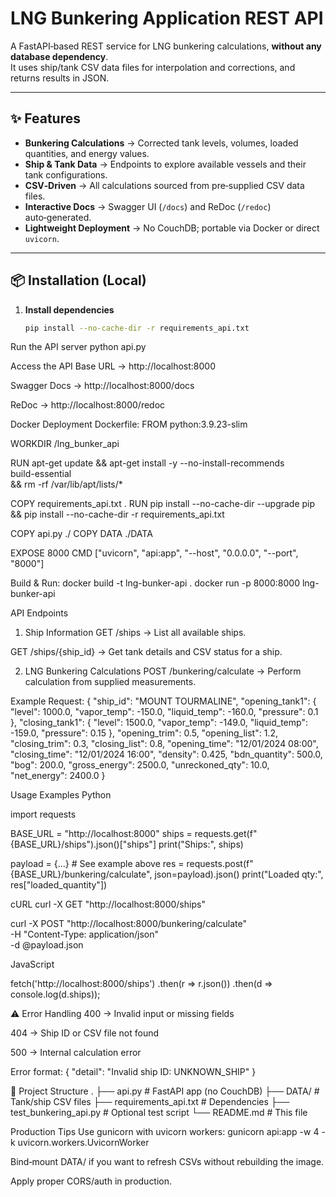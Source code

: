 # LNG Bunkering Application REST API

A FastAPI‑based REST service for LNG bunkering calculations, **without any database dependency**.  
It uses ship/tank CSV data files for interpolation and corrections, and returns results in JSON.

---

## ✨ Features

- **Bunkering Calculations** → Corrected tank levels, volumes, loaded quantities, and energy values.
- **Ship & Tank Data** → Endpoints to explore available vessels and their tank configurations.
- **CSV‑Driven** → All calculations sourced from pre‑supplied CSV data files.
- **Interactive Docs** → Swagger UI (`/docs`) and ReDoc (`/redoc`) auto‑generated.
- **Lightweight Deployment** → No CouchDB; portable via Docker or direct `uvicorn`.

---

## 📦 Installation (Local)

1. **Install dependencies**
   ```bash
   pip install --no-cache-dir -r requirements_api.txt

Run the API server
python api.py

Access the API
Base URL → http://localhost:8000

Swagger Docs → http://localhost:8000/docs

ReDoc → http://localhost:8000/redoc

Docker Deployment
Dockerfile:
FROM python:3.9.23-slim

WORKDIR /lng_bunker_api

RUN apt-get update && apt-get install -y --no-install-recommends \
    build-essential \
 && rm -rf /var/lib/apt/lists/*

COPY requirements_api.txt .
RUN pip install --no-cache-dir --upgrade pip \
 && pip install --no-cache-dir -r requirements_api.txt

COPY api.py ./
COPY DATA ./DATA

EXPOSE 8000
CMD ["uvicorn", "api:app", "--host", "0.0.0.0", "--port", "8000"]


Build & Run:
docker build -t lng-bunker-api .
docker run -p 8000:8000 lng-bunker-api


API Endpoints
1. Ship Information
GET /ships → List all available ships.

GET /ships/{ship_id} → Get tank details and CSV status for a ship.

2. LNG Bunkering Calculations
POST /bunkering/calculate → Perform calculation from supplied measurements.

Example Request:
{
  "ship_id": "MOUNT TOURMALINE",
  "opening_tank1": {
    "level": 1000.0,
    "vapor_temp": -150.0,
    "liquid_temp": -160.0,
    "pressure": 0.1
  },
  "closing_tank1": {
    "level": 1500.0,
    "vapor_temp": -149.0,
    "liquid_temp": -159.0,
    "pressure": 0.15
  },
  "opening_trim": 0.5,
  "opening_list": 1.2,
  "closing_trim": 0.3,
  "closing_list": 0.8,
  "opening_time": "12/01/2024 08:00",
  "closing_time": "12/01/2024 16:00",
  "density": 0.425,
  "bdn_quantity": 500.0,
  "bog": 200.0,
  "gross_energy": 2500.0,
  "unreckoned_qty": 10.0,
  "net_energy": 2400.0
}

Usage Examples
Python

import requests

BASE_URL = "http://localhost:8000"
ships = requests.get(f"{BASE_URL}/ships").json()["ships"]
print("Ships:", ships)

payload = {...}  # See example above
res = requests.post(f"{BASE_URL}/bunkering/calculate", json=payload).json()
print("Loaded qty:", res["loaded_quantity"])


cURL
curl -X GET "http://localhost:8000/ships"

curl -X POST "http://localhost:8000/bunkering/calculate" \
  -H "Content-Type: application/json" \
  -d @payload.json


JavaScript

fetch('http://localhost:8000/ships')
  .then(r => r.json())
  .then(d => console.log(d.ships));


⚠ Error Handling
400 → Invalid input or missing fields

404 → Ship ID or CSV file not found

500 → Internal calculation error

Error format:
{ "detail": "Invalid ship ID: UNKNOWN_SHIP" }

📂 Project Structure
.
├── api.py                 # FastAPI app (no CouchDB)
├── DATA/                  # Tank/ship CSV files
├── requirements_api.txt   # Dependencies
├── test_bunkering_api.py  # Optional test script
└── README.md              # This file


Production Tips
Use gunicorn with uvicorn workers:
gunicorn api:app -w 4 -k uvicorn.workers.UvicornWorker

Bind‑mount DATA/ if you want to refresh CSVs without rebuilding the image.

Apply proper CORS/auth in production.
